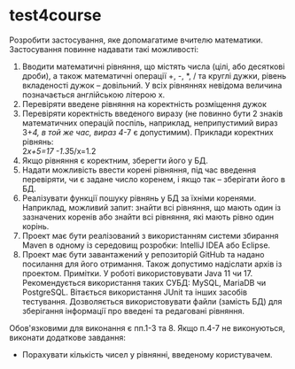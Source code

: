 # test4course
Розробити застосування, яке допомагатиме вчителю математики. 
Застосування повинне надавати такі можливості: 
1.  Вводити  математичні  рівняння,  що  містять  числа  (цілі,  або  десяткові 
дроби), а також математичні операції +, -, *, / та круглі дужки, рівень 
вкладеності  дужок  –  довільний.  У  всіх  рівняннях  невідома  величина 
позначається англійською літерою x. 
2.  Перевіряти введене рівняння на коректність розміщення дужок 
3.  Перевіряти  коректність  введеного  виразу  (не  повинно  бути  2  знаків 
математичних операцій поспіль, наприклад, неприпустимий вираз 3+*4, 
в той же час, вираз 4*-7 є допустимим). 
Приклади коректних рівнянь:  
2*x+5=17 
-1.3*5/x=1.2 
4.  Якщо рівняння є коректним, зберегти його у БД.  
5.  Надати можливість ввести корені рівняння, під час введення перевіряти, 
чи є задане число коренем, і якщо так – зберігати його в БД. 
6.  Реалізувати  функції  пошуку  рівнянь  у  БД  за  їхніми  коренями. 
Наприклад,  можливий  запит:  знайти  всі  рівняння,  що  мають  один  із 
зазначених коренів або знайти всі рівняння, які мають рівно один корінь. 
7.  Проект має бути реалізований з використанням системи збирання Maven 
в одному із середовищ розробки: IntelliJ IDEA або Eclipse. 
8.  Проект  має  бути  завантажений  у  репозиторій  GitHub  та  надано 
посилання для його отримання.  Також допустимо надіслати архів із 
проектом. 
Примітки. 
У роботі використовувати Java 11 чи 17. 
Рекомендується використання таких СУБД: MySQL, MariaDB чи PostgreSQL. 
Вітається використання JUnit та інших засобів тестування. 
Дозволяється використовувати файли (замість БД) для зберігання інформації 
про введені та редаговані рівняння. 
 
Обов'язковими  для  виконання  є  пп.1-3  та  8.  Якщо  п.4-7  не  виконуються, 
виконати додаткове завдання: 
- Порахувати кількість чисел у рівнянні, введеному користувачем. 
